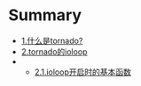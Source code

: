# Summary

* [1.什么是tornado?](chapter1.md)
* [2.tornado的ioloop](chapter2.md)
* * [2.1.ioloop开启时的基本函数](chapter2-1.md)
